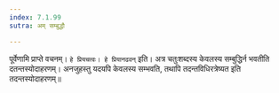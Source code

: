 ```yaml
---
index: 7.1.99
sutra: अम् सम्बुद्धौ

---
```

   पूर्वेणामि प्राप्ते वचनम्। `हे प्रियचत्वः। हे प्रियानढवन्` इति। अत्र चतुःशब्दस्य केवलस्य सम्बुद्धिर्न भवतीति दतन्तस्योदाहरणम्। अनजुहस्तु यदयपि केवलस्य सम्भवति, तथापि तदन्तविधिरत्रेष्यत इति तदन्तस्योदाहरणम्॥